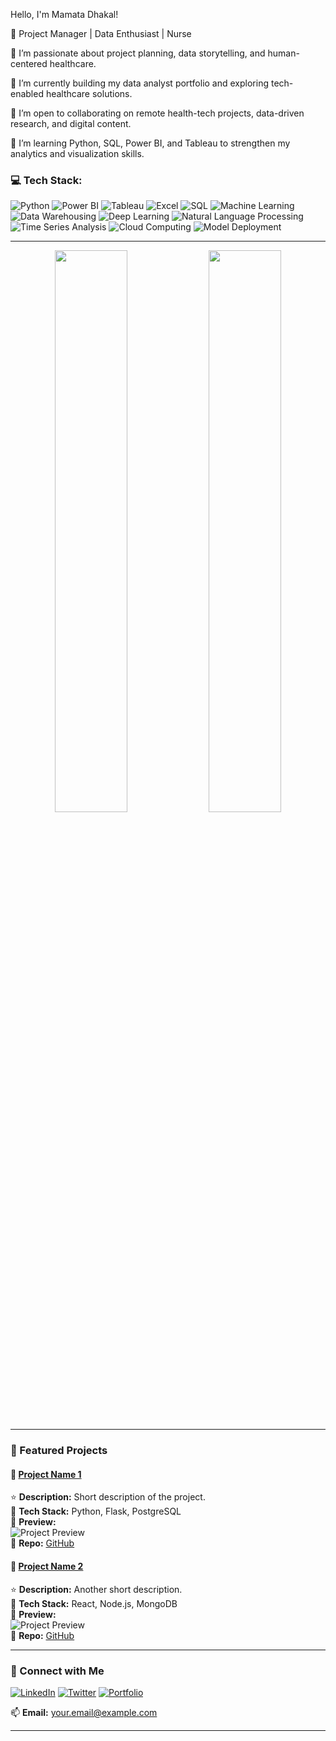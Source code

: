 Hello, I'm Mamata Dhakal! 

🚀 Project Manager | Data Enthusiast | Nurse

🔹 I’m passionate about project planning, data storytelling, and human-centered healthcare.

🔹 I’m currently building my data analyst portfolio and exploring tech-enabled healthcare solutions.

🔹 I’m open to collaborating on remote health-tech projects, data-driven research, and digital content.

🔹 I’m learning Python, SQL, Power BI, and Tableau to strengthen my analytics and visualization skills.


 
### 💻 Tech Stack:
![Python](https://img.shields.io/badge/Python-3776AB?style=for-the-badge&logo=python&logoColor=white)
![Power BI](https://img.shields.io/badge/Power%20BI-F2C811?style=for-the-badge&logo=powerbi&logoColor=black)
![Tableau](https://img.shields.io/badge/Tableau-E97627?style=for-the-badge&logo=tableau&logoColor=white)
![Excel](https://img.shields.io/badge/Microsoft%20Excel-217346?style=for-the-badge&logo=microsoft-excel&logoColor=white)
![SQL](https://img.shields.io/badge/SQL-4479A1?style=for-the-badge&logo=postgresql&logoColor=white)
![Machine Learning](https://img.shields.io/badge/Machine%20Learning-F7931E?style=for-the-badge)
![Data Warehousing](https://img.shields.io/badge/Data%20Warehousing-0078D4?style=for-the-badge)
![Deep Learning](https://img.shields.io/badge/Deep%20Learning-FF6F00?style=for-the-badge)
![Natural Language Processing](https://img.shields.io/badge/NLP-FF4081?style=for-the-badge)
![Time Series Analysis](https://img.shields.io/badge/Time%20Series-0175C2?style=for-the-badge)
![Cloud Computing](https://img.shields.io/badge/Cloud%20Computing-4285F4?style=for-the-badge)
![Model Deployment](https://img.shields.io/badge/Model%20Deployment-00C7B7?style=for-the-badge)

 
---
 
<p align="center"> <img width="48%" src="https://github-readme-stats.vercel.app/api?username=MamataDhakal&show_icons=true&theme=tokyonight" /> <img width="48%" src="https://github-readme-streak-stats.herokuapp.com/?user=MamataDhakal&theme=tokyonight" /> </p>
 
---
 
### 🚀 Featured Projects
#### 📌 [Project Name 1](https://github.com/yourusername/project1)
⭐ **Description:** Short description of the project.  
🔧 **Tech Stack:** Python, Flask, PostgreSQL  
📸 **Preview:**  
![Project Preview](https://via.placeholder.com/600x300)  
📂 **Repo:** [GitHub](https://github.com/yourusername/project1)  
 
#### 📌 [Project Name 2](https://github.com/yourusername/project2)
⭐ **Description:** Another short description.  
🔧 **Tech Stack:** React, Node.js, MongoDB  
📸 **Preview:**  
![Project Preview](https://via.placeholder.com/600x300)  
📂 **Repo:** [GitHub](https://github.com/yourusername/project2)  
 
---
 
### 📢 Connect with Me
[![LinkedIn](https://img.shields.io/badge/LinkedIn-0A66C2?style=for-the-badge&logo=linkedin&logoColor=white)](https://linkedin.com/in/yourusername)
[![Twitter](https://img.shields.io/badge/Twitter-1DA1F2?style=for-the-badge&logo=twitter&logoColor=white)](https://twitter.com/yourusername)
[![Portfolio](https://img.shields.io/badge/Portfolio-ff5722?style=for-the-badge&logo=google-chrome&logoColor=white)](https://yourportfolio.com)
 
📫 **Email:** your.email@example.com  
 
---
 
###

<!--
**Mamatadhakal/MamataDhakal** is a ✨ _special_ ✨ repository because its `README.md` (this file) appears on your GitHub profile.

Here are some ideas to get you started:

- 🔭 I’m currently working on ...
- 🌱 I’m currently learning ...
- 👯 I’m looking to collaborate on ...
- 🤔 I’m looking for help with ...
- 💬 Ask me about ...
- 📫 How to reach me: ...
- 😄 Pronouns: ...
- ⚡ Fun fact: ...
-->
